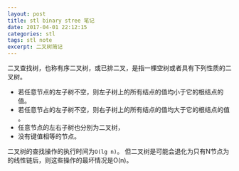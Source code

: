 ```yaml
---
layout: post
title: stl binary stree 笔记
date: 2017-04-01 22:12:15
categories: stl
tags: stl note 
excerpt: 二叉树简记
---
```



二叉查找树，也称有序二叉树，或已排二叉，是指一棵空树或者具有下列性质的二叉树。

- 若任意节点的左子树不空，则左子树上的所有结点的值均小于它的根结点的值。
- 若任意节占的左子树不空，则右子树上的所有结点的值均大于它的根结点的值 。
- 任意节点的左右子树也分别为二叉树，
- 没有键值相等的节点。

二叉树的查找操作的执行时间为`O(lg n)`。 但二叉树是可能会退化为只有N节点为的线性链后，则这些操作的最坏情况是O(n)。
